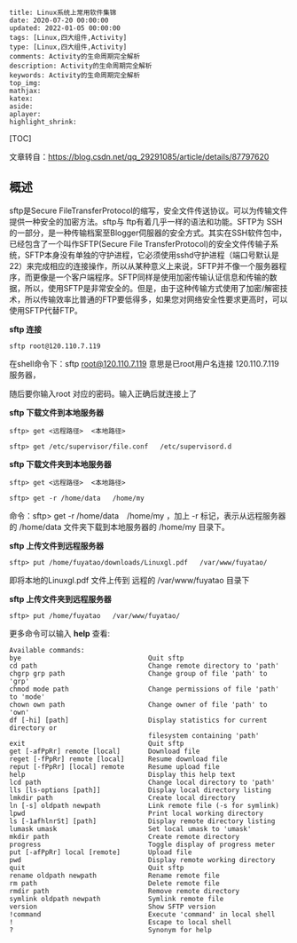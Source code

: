 ```
title: Linux系统上常用软件集锦
date: 2020-07-20 00:00:00
updated: 2022-01-05 00:00:00
tags: [Linux,四大组件,Activity]
type: [Linux,四大组件,Activity]
comments: Activity的生命周期完全解析
description: Activity的生命周期完全解析
keywords: Activity的生命周期完全解析
top_img:
mathjax:
katex:
aside:
aplayer:
highlight_shrink:
```

[TOC]

文章转自：https://blog.csdn.net/qq_29291085/article/details/87797620

## 概述

sftp是Secure FileTransferProtocol的缩写，安全文件传送协议。可以为传输文件提供一种安全的加密方法。sftp与 ftp有着几乎一样的语法和功能。SFTP为 SSH的一部分，是一种传输档案至Blogger伺服器的安全方式。其实在SSH软件包中，已经包含了一个叫作SFTP(Secure File TransferProtocol)的安全文件传输子系统，SFTP本身没有单独的守护进程，它必须使用sshd守护进程（端口号默认是22）来完成相应的连接操作，所以从某种意义上来说，SFTP并不像一个服务器程序，而更像是一个客户端程序。SFTP同样是使用加密传输认证信息和传输的数据，所以，使用SFTP是非常安全的。但是，由于这种传输方式使用了加密/解密技术，所以传输效率比普通的FTP要低得多，如果您对网络安全性要求更高时，可以使用SFTP代替FTP。



**sftp 连接**

```shell
sftp root@120.110.7.119 
```

在shell命令下：sftp [root@120.110.7.119](mailto:root@120.110.7.119) 意思是已root用户名连接 120.110.7.119 服务器，

随后要你输入root 对应的密码。输入正确后就连接上了



**sftp 下载文件到本地服务器**

```shell
sftp> get <远程路径>  <本地路径>

sftp> get /etc/supervisor/file.conf   /etc/supervisord.d
```

**sftp 下载文件夹到本地服务器**

```shell
sftp> get <远程路径>  <本地路径>

sftp> get -r /home/data   /home/my 
```

命令：sftp> get -r /home/data   /home/my ，加上 -r 标记，表示从远程服务器的 /home/data 文件夹下载到本地服务器的 /home/my 目录下。

**sftp 上传文件到远程服务器**

```shell
sftp> put /home/fuyatao/downloads/Linuxgl.pdf   /var/www/fuyatao/ 
```

即将本地的Linuxgl.pdf 文件上传到 远程的 /var/www/fuyatao 目录下



**sftp 上传文件夹到远程服务器**

```shell
sftp> put /home/fuyatao   /var/www/fuyatao/
```

更多命令可以输入 **help** 查看:

```shell
Available commands:
bye                                Quit sftp
cd path                            Change remote directory to 'path'
chgrp grp path                     Change group of file 'path' to 'grp'
chmod mode path                    Change permissions of file 'path' to 'mode'
chown own path                     Change owner of file 'path' to 'own'
df [-hi] [path]                    Display statistics for current directory or
                                   filesystem containing 'path'
exit                               Quit sftp
get [-afPpRr] remote [local]       Download file
reget [-fPpRr] remote [local]      Resume download file
reput [-fPpRr] [local] remote      Resume upload file
help                               Display this help text
lcd path                           Change local directory to 'path'
lls [ls-options [path]]            Display local directory listing
lmkdir path                        Create local directory
ln [-s] oldpath newpath            Link remote file (-s for symlink)
lpwd                               Print local working directory
ls [-1afhlnrSt] [path]             Display remote directory listing
lumask umask                       Set local umask to 'umask'
mkdir path                         Create remote directory
progress                           Toggle display of progress meter
put [-afPpRr] local [remote]       Upload file
pwd                                Display remote working directory
quit                               Quit sftp
rename oldpath newpath             Rename remote file
rm path                            Delete remote file
rmdir path                         Remove remote directory
symlink oldpath newpath            Symlink remote file
version                            Show SFTP version
!command                           Execute 'command' in local shell
!                                  Escape to local shell
?                                  Synonym for help
```

